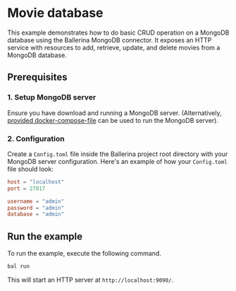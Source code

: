# Movie database

This example demonstrates how to do basic CRUD operation on a MongoDB database using the Ballerina MongoDB connector. It exposes an HTTP service with resources to add, retrieve, update, and delete movies from a MongoDB database.

## Prerequisites

### 1. Setup MongoDB server

Ensure you have download and running a MongoDB server. (Alternatively, [provided docker-compose-file](https://github.com/ballerina-platform/module-ballerinax-mongodb/tree/master/examples/resources/docker/docker-compose.yml) can be used to run the MongoDB server).

### 2. Configuration

Create a `Config.toml` file inside the Ballerina project root directory with your MongoDB server configuration. Here's an example of how your `Config.toml` file should look:

```toml
host = "localhost"
port = 27017

username = "admin"
password = "admin"
database = "admin"
```

## Run the example

To run the example, execute the following command.

```bash
bal run
```

This will start an HTTP server at `http://localhost:9090/`.
